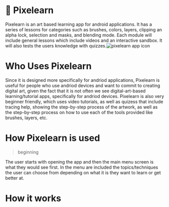 # 🌟 Pixelearn
Pixelearn is an art based learning app for android applications. It has a series of lessons for categories such as brushes, colors, layers, clipping an alpha lock, selection and masks, and blending mode. Each module will include general lessons which include videos and an interactive sandbox. It will also tests the users knowledge with quizzes.![pixelearn app icon](https://github.com/user-attachments/assets/5d2311f6-aec3-4b63-972f-c47cd2a89637 )


# Who Uses Pixelearn
Since it is designed more specifically for andriod applications, Pixelearn is useful for people who use andriod devices and want to commit to creating digital art, given the fact that it is not often we see digital-art-based learning/tutorial apps, specifically for andriod devices. Pixelearn is also very beginner friendly, which uses video tutorials, as well as quizess that include tracing help, showing the step-by-step process of the artwork, as well as the step-by-step process on how to use each of the tools provided like brushes, layers, etc.

# How Pixelearn is used
> beginning

The user starts with opening the app and then the main menu screen is what they would see first. In the menu are included the topics/techniques the user can choose from depending on what it is they want to learn or get better at.

# How it works

